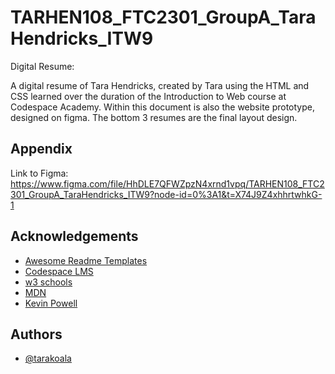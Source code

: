 
# TARHEN108_FTC2301_GroupA_TaraHendricks_ITW9

Digital Resume:

A digital resume of Tara Hendricks, created by Tara using the HTML and CSS learned over the duration of the Introduction to Web course at Codespace Academy. Within this document is also the website prototype, designed on figma. The bottom 3 resumes are the final layout design. 




## Appendix


Link to Figma: https://www.figma.com/file/HhDLE7QFWZpzN4xrnd1vpq/TARHEN108_FTC2301_GroupA_TaraHendricks_ITW9?node-id=0%3A1&t=X74J9Z4xhhrtwhkG-1
## Acknowledgements


 - [Awesome Readme Templates](https://awesomeopensource.com/project/elangosundar/awesome-README-templates)
 - [Codespace LMS](https://learn.codespace.co.za/courses)
 - [w3 schools](https://www.w3schools.com/css/default.asp)
- [MDN](https://developer.mozilla.org/en-US/)
- [Kevin Powell](https://www.youtube.com/@KevinPowell)

## Authors

- [@tarakoala](https://github.com/TaraKoala)

